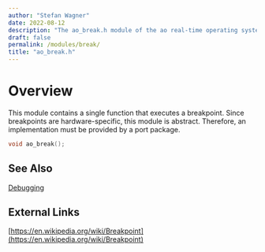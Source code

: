 ```yaml
---
author: "Stefan Wagner"
date: 2022-08-12
description: "The ao_break.h module of the ao real-time operating system."
draft: false
permalink: /modules/break/
title: "ao_break.h"
---
```


# Overview

This module contains a single function that executes a breakpoint. Since breakpoints are hardware-specific, this module is abstract. Therefore, an implementation must be provided by a port package.

```c
void ao_break();
```

## See Also

[Debugging](../debugging.md)

## External Links

[https://en.wikipedia.org/wiki/Breakpoint](https://en.wikipedia.org/wiki/Breakpoint)
